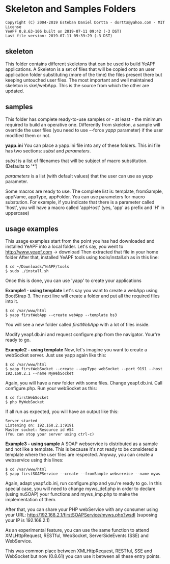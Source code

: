 # Skeleton and Samples Folders

    Copyright (C) 2004-2019 Esteban Daniel Dortta - dortta@yahoo.com - MIT License
    YeAPF 0.8.63-106 built on 2019-07-11 09:42 (-3 DST)
    Last file version: 2019-07-11 09:39:29 (-3 DST)


## skeleton
This folder contains different skeletons that can be used to build YeAPF applications.
A Skeleton is a set of files that will be copied onto an user application folder substituting (more of the time) the files present there but keeping untouched user files.
The most important and well maintained skeleton is skel/webApp.
This is the source from which the other are updated.

## samples
This folder has complete ready-to-use samples or - at least - the minimum required to build an operative one.
Differently from skeleton, a sample will override the user files (you need to use --force *yapp* parameter) if the user modified them or not.



**yapp.ini**
You can place a yapp.ini file into any of these folders.
This ini file has two sections: *subst* and *parameters*.

*subst* is a list of  filenames that will be subject of macro substitution. (Defaults to '*')

*parameters* is a list (with default values) that the user can use as yapp parameter.

Some macros are ready to use. The complete list is: template, fromSample, appName, appType, appFolder.
You can use parameters for macro substution. For example, if you indicate that there is a parameter called 'host', you will have a macro called 'appHost' (yes, 'app' as prefix and 'H' in uppercase)


## usage examples
This usage examples start from the point you has had downloaded and installed YeAPF into a local folder.
    Let's say, you went to http://www.yeapf.com -> download
    Then extracted that file in your home folder
    After that, installed YeAPF tools using tools/install.sh as in this line:

    $ cd ~/Downloads/YeAPF/tools
    $ sudo ./install.sh

Once this is done, you can use 'yapp' to create your applications

**Example1 - using template**
        Let's say you want to create a webApp using BootStrap 3. The next line will create a folder and put all the required files into it.

    $ cd /var/www/html
    $ yapp firstWebApp --create webApp --template bs3

You will see a new folder called *firstWebApp* with a lot of files inside.

Modify yeapf.db.ini and request configure.php from the navigator. Your're ready to go.

**Example2 - using template**
        Now, let's imagine you want to create a webSocket server. Just use yapp again like this:

    $ cd /var/www/html
    $ yapp firstWebSocket --create --appType webSocket --port 9191 --host 192.168.2.1 --name MyWebSocket

Again, you will have a new folder with some files.
Change yeapf.db.ini.
Call configure.php.
Run your webSocket as this:

    $ cd firstWebSocket
    $ php MyWebSocket

If all run as expected, you will have an output like this:

    Server started
    Listening on: 192.168.2.1:9191
    Master socket: Resource id #54
    (You can stop your server using ctrl-c)

**Example3 - using sample**
A SOAP webservice is distributed as a sample and not like a template.
    This is because it's not ready to be considered a template where the user files are respected.
 Anyway, you can create a webservice using this lines:

    $ cd /var/www/html
    $ yapp firstSOAPService --create --fromSample webservice --name myws

Again, adapt yeapf.db.ini, run configure.php and you're ready to go.
In this special case, you will need to change myws_def.php in order to declare (using nuSOAP) your functions and myws_imp.php to make the implementation of them.

After that, you can share your PHP webService with any consumer using your URL: http://192.168.2.1/firstSOAPService/myws.php?wsdl (suposing your IP is 192.168.2.1)

As an experimental feature, you can use the same function to attend XMLHttpRequest, RESTful, WebSocket, ServerSideEvents (SSE) and WebService.

This was common place between XMLHttpRequest, RESTful, SSE and WebSocket but now (0.8.61) you can use it between all these entry points.
